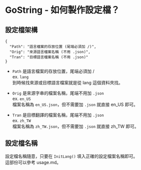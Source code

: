 # GoString - 如何製作設定檔？

## 設定檔架構
```
{
  "Path": "語言檔案的存放位置 (尾端必須加 /)",
  "Orig": "來源語言檔案名稱 (不用 .json)",
  "Tran": "目標語言檔案名稱 (不用 .json)"
}
```

- `Path` 是語言檔案的存放位置，尾端必須加 /<br/>
  ex. `lang`<br/>
  到時候找來源或目標語言檔案就是從 lang 這個資料夾找。

- `Orig` 是來源字串的檔案名稱，尾端不用加 `.json`<br/>
  ex. `en_US`<br/>
  檔案名稱為 `en_US.json`，但不需要加 `.json` 就直接 en_US 即可。

- `Tran` 是目標翻譯的檔案名稱，尾端不用加 `.json`<br/>
  ex. `zh_TW`<br/>
  檔案名稱為 `zh_TW.json`，但不需要加 `.json` 就直接 zh_TW 即可。

## 設定檔名稱
設定檔名稱隨意，只要在 `InitLang()` 填入正確的設定檔案名稱即可。<br/>
這部份可以參考 usage.md。

